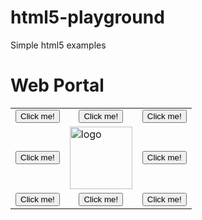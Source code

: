 html5-playground
================

Simple html5 examples
<body>
<h1>Web Portal</h1>
    <table align="center">
        <tr>
            <td>
                <button type="Button">Click me!</button>
            </td>
            <td align="center">
                <button type="Button">Click me!</button>
            </td>
            <td>
                <button type="Button">Click me!</button>
            </td>
        </tr>
        <tr>
            <td>
                <button type="Button">Click me!</button>
            </td>
            <td>
                <img src="https://avatars0.githubusercontent.com/u/1355462?v=3&s=96" alt="logo" height="100" width="100">
            </td>
            <td>
                <button type="Button">Click me!</button>
            </td>
        </tr>
        <tr>
            <td>
                <button type="Button">Click me!</button>
            </td>
            <td align="center">
                <button type="Button">Click me!</button>
            </td>
            <td>
                <button type="Button">Click me!</button>
            </td>
        </tr>
    </table>
